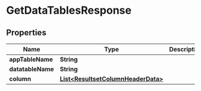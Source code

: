 # GetDataTablesResponse

## Properties
Name | Type | Description | Notes
------------ | ------------- | ------------- | -------------
**appTableName** | **String** |  |  [optional]
**datatableName** | **String** |  |  [optional]
**column** | [**List&lt;ResultsetColumnHeaderData&gt;**](ResultsetColumnHeaderData.md) |  |  [optional]
